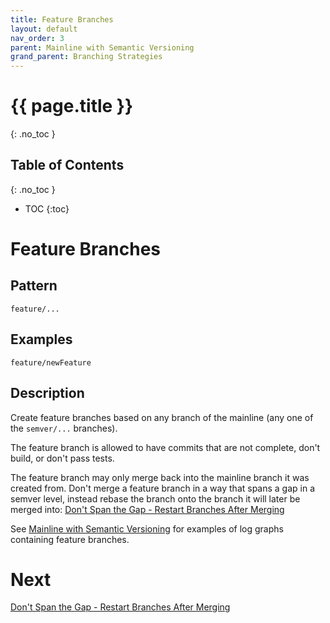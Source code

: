 ```yaml
---
title: Feature Branches
layout: default
nav_order: 3
parent: Mainline with Semantic Versioning
grand_parent: Branching Strategies
---
```

# {{ page.title }}
{: .no_toc }

## Table of Contents
{: .no_toc }

- TOC
{:toc}

# Feature Branches

## Pattern
`feature/...`

## Examples
`feature/newFeature`

## Description

Create feature branches based on any branch of the mainline (any one of the `semver/...` branches).

The feature branch is allowed to have commits that are not complete, don't build, or don't pass tests.

The feature branch may only merge back into the mainline branch it was created from. Don't merge a feature branch in a way that spans a gap in a semver level, instead rebase the branch onto the branch it will later be merged into: [Don't Span the Gap - Restart Branches After Merging](./Don't-Span-the-Gap-Restart-Branches-After-Merging.html)

See [Mainline with Semantic Versioning](./Mainline-with-Semantic-Versioning.html) for examples of log graphs containing feature branches.

# Next

[Don't Span the Gap - Restart Branches After Merging](./Don't-Span-the-Gap-Restart-Branches-After-Merging.html)